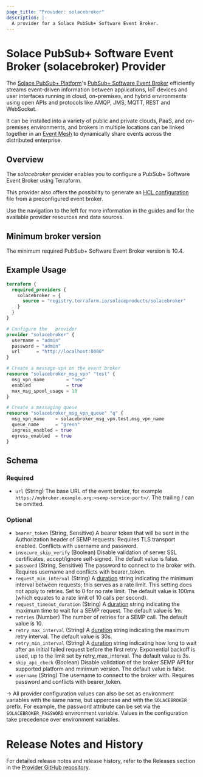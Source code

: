 ```yaml
---
page_title: "Provider: solacebroker"
description: |-
  A provider for a Solace PubSub+ Software Event Broker.  
---
```


# Solace PubSub+ Software Event Broker (solacebroker) Provider

The [Solace PubSub+ Platform](https://solace.com/products/platform/)'s [PubSub+ Software Event Broker](https://solace.com/products/event-broker/software/) 
efficiently streams event-driven information between applications, IoT devices and user interfaces running in cloud, on-premises, and hybrid environments 
using open APIs and protocols like AMQP, JMS, MQTT, REST and WebSocket.

It can be installed into a variety of public and private clouds, PaaS, and on-premises environments, 
and brokers in multiple locations can be linked together in an [Event Mesh](https://solace.com/what-is-an-event-mesh/) 
to dynamically share events across the distributed enterprise.

## Overview

The _solacebroker_ provider enables you to configure a PubSub+ Software Event Broker using Terraform.

This provider also offers the possibility to generate an [HCL configuration](https://developer.hashicorp.com/terraform/language) file from a preconfigured event broker.

Use the navigation to the left for more information in the guides and for the available provider resources and data sources.

## Minimum broker version

The minimum required PubSub+ Software Event Broker version is 10.4.

## Example Usage

```terraform
terraform {
  required_providers {
    solacebroker = {
      source = "registry.terraform.io/solaceproducts/solacebroker"
    }
  }
}

# Configure the   provider
provider "solacebroker" {
  username = "admin"
  password = "admin"
  url      = "http://localhost:8080"
}

# Create a message-vpn on the event broker
resource "solacebroker_msg_vpn" "test" {
  msg_vpn_name        = "new"
  enabled             = true
  max_msg_spool_usage = 10
}

# Create a messaging queue
resource "solacebroker_msg_vpn_queue" "q" {
  msg_vpn_name    = solacebroker_msg_vpn.test.msg_vpn_name
  queue_name      = "green"
  ingress_enabled = true
  egress_enabled  = true
}
```

<!-- schema generated by tfplugindocs -->
## Schema

### Required

- `url` (String) The base URL of the event broker, for example `https://mybroker.example.org:<semp-service-port>/`. The trailing / can be omitted.

### Optional

- `bearer_token` (String, Sensitive) A bearer token that will be sent in the Authorization header of SEMP requests. Requires TLS transport enabled. Conflicts with username and password.
- `insecure_skip_verify` (Boolean) Disable validation of server SSL certificates, accept/ignore self-signed. The default value is false.
- `password` (String, Sensitive) The password to connect to the broker with. Requires username and conflicts with bearer_token.
- `request_min_interval` (String) A [duration](https://pkg.go.dev/maze.io/x/duration#ParseDuration) string indicating the minimum interval between requests; this serves as a rate limit. This setting does not apply to retries. Set to 0 for no rate limit. The default value is 100ms (which equates to a rate limit of 10 calls per second).
- `request_timeout_duration` (String) A [duration](https://pkg.go.dev/maze.io/x/duration#ParseDuration) string indicating the maximum time to wait for a SEMP request.  The default value is 1m.
- `retries` (Number) The number of retries for a SEMP call. The default value is 10.
- `retry_max_interval` (String) A [duration](https://pkg.go.dev/maze.io/x/duration#ParseDuration) string indicating the maximum retry interval. The default value is 30s.
- `retry_min_interval` (String) A [duration](https://pkg.go.dev/maze.io/x/duration#ParseDuration) string indicating how long to wait after an initial failed request before the first retry.  Exponential backoff is used, up to the limit set by retry_max_interval. The default value is 3s.
- `skip_api_check` (Boolean) Disable validation of the broker SEMP API for supported platform and minimum version. The default value is false.
- `username` (String) The username to connect to the broker with.  Requires password and conflicts with bearer_token.

-> All provider configuration values can also be set as environment variables with the same name, but uppercase and with the `SOLACEBROKER_` prefix.
For example, the password attribute can be set via the `SOLACEBROKER_PASSWORD` environment variable.  Values in the configuration take precedence over environment variables.

# Release Notes and History

For detailed release notes and release history, refer to the Releases section in the [Provider GitHub repository](https://github.com/SolaceProducts/terraform-provider-solacebrokerappliance/releases).
